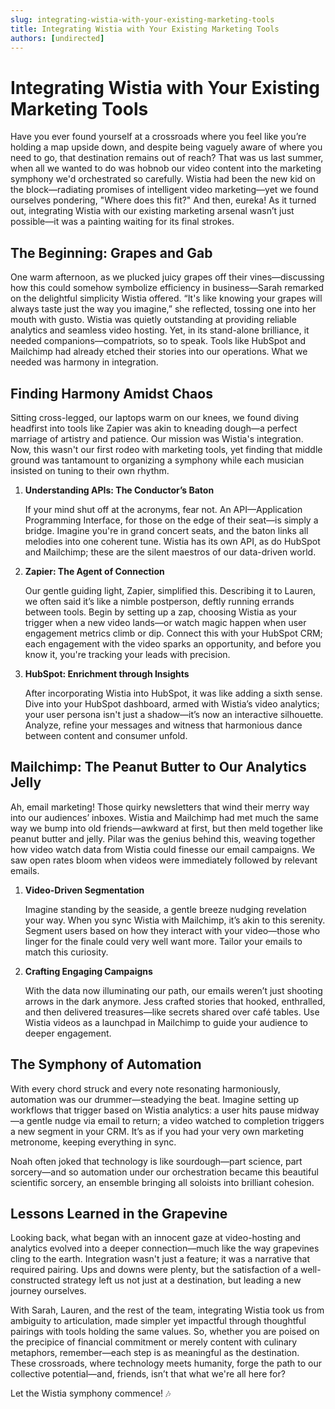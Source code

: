 ```yaml
---
slug: integrating-wistia-with-your-existing-marketing-tools
title: Integrating Wistia with Your Existing Marketing Tools
authors: [undirected]
---
```



# Integrating Wistia with Your Existing Marketing Tools

Have you ever found yourself at a crossroads where you feel like you’re holding a map upside down, and despite being vaguely aware of where you need to go, that destination remains out of reach? That was us last summer, when all we wanted to do was hobnob our video content into the marketing symphony we'd orchestrated so carefully. Wistia had been the new kid on the block—radiating promises of intelligent video marketing—yet we found ourselves pondering, "Where does this fit?" And then, eureka! As it turned out, integrating Wistia with our existing marketing arsenal wasn’t just possible—it was a painting waiting for its final strokes.

## The Beginning: Grapes and Gab

One warm afternoon, as we plucked juicy grapes off their vines—discussing how this could somehow symbolize efficiency in business—Sarah remarked on the delightful simplicity Wistia offered. “It's like knowing your grapes will always taste just the way you imagine,” she reflected, tossing one into her mouth with gusto. Wistia was quietly outstanding at providing reliable analytics and seamless video hosting. Yet, in its stand-alone brilliance, it needed companions—compatriots, so to speak. Tools like HubSpot and Mailchimp had already etched their stories into our operations. What we needed was harmony in integration.

## Finding Harmony Amidst Chaos

Sitting cross-legged, our laptops warm on our knees, we found diving headfirst into tools like Zapier was akin to kneading dough—a perfect marriage of artistry and patience. Our mission was Wistia's integration. Now, this wasn't our first rodeo with marketing tools, yet finding that middle ground was tantamount to organizing a symphony while each musician insisted on tuning to their own rhythm.

1. **Understanding APIs: The Conductor’s Baton**

   If your mind shut off at the acronyms, fear not. An API—Application Programming Interface, for those on the edge of their seat—is simply a bridge. Imagine you're in grand concert seats, and the baton links all melodies into one coherent tune. Wistia has its own API, as do HubSpot and Mailchimp; these are the silent maestros of our data-driven world.

2. **Zapier: The Agent of Connection**

   Our gentle guiding light, Zapier, simplified this. Describing it to Lauren, we often said it’s like a nimble postperson, deftly running errands between tools. Begin by setting up a zap, choosing Wistia as your trigger when a new video lands—or watch magic happen when user engagement metrics climb or dip. Connect this with your HubSpot CRM; each engagement with the video sparks an opportunity, and before you know it, you're tracking your leads with precision.

3. **HubSpot: Enrichment through Insights**

   After incorporating Wistia into HubSpot, it was like adding a sixth sense. Dive into your HubSpot dashboard, armed with Wistia’s video analytics; your user persona isn't just a shadow—it’s now an interactive silhouette. Analyze, refine your messages and witness that harmonious dance between content and consumer unfold. 

## Mailchimp: The Peanut Butter to Our Analytics Jelly

Ah, email marketing! Those quirky newsletters that wind their merry way into our audiences’ inboxes. Wistia and Mailchimp had met much the same way we bump into old friends—awkward at first, but then meld together like peanut butter and jelly. Pilar was the genius behind this, weaving together how video watch data from Wistia could finesse our email campaigns. We saw open rates bloom when videos were immediately followed by relevant emails.

1. **Video-Driven Segmentation**

   Imagine standing by the seaside, a gentle breeze nudging revelation your way. When you sync Wistia with Mailchimp, it’s akin to this serenity. Segment users based on how they interact with your video—those who linger for the finale could very well want more. Tailor your emails to match this curiosity.

2. **Crafting Engaging Campaigns**

   With the data now illuminating our path, our emails weren’t just shooting arrows in the dark anymore. Jess crafted stories that hooked, enthralled, and then delivered treasures—like secrets shared over café tables. Use Wistia videos as a launchpad in Mailchimp to guide your audience to deeper engagement.

## The Symphony of Automation

With every chord struck and every note resonating harmoniously, automation was our drummer—steadying the beat. Imagine setting up workflows that trigger based on Wistia analytics: a user hits pause midway—a gentle nudge via email to return; a video watched to completion triggers a new segment in your CRM. It’s as if you had your very own marketing metronome, keeping everything in sync. 

Noah often joked that technology is like sourdough—part science, part sorcery—and so automation under our orchestration became this beautiful scientific sorcery, an ensemble bringing all soloists into brilliant cohesion.

## Lessons Learned in the Grapevine

Looking back, what began with an innocent gaze at video-hosting and analytics evolved into a deeper connection—much like the way grapevines cling to the earth. Integration wasn't just a feature; it was a narrative that required pairing. Ups and downs were plenty, but the satisfaction of a well-constructed strategy left us not just at a destination, but leading a new journey ourselves. 

With Sarah, Lauren, and the rest of the team, integrating Wistia took us from ambiguity to articulation, made simpler yet impactful through thoughtful pairings with tools holding the same values. So, whether you are poised on the precipice of financial commitment or merely content with culinary metaphors, remember—each step is as meaningful as the destination. These crossroads, where technology meets humanity, forge the path to our collective potential—and, friends, isn’t that what we're all here for?

Let the Wistia symphony commence! 🎶